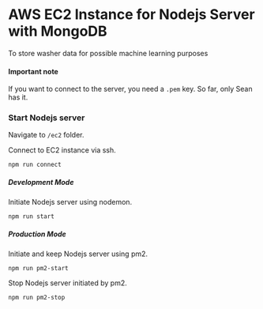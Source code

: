 # AWS EC2 Instance for Nodejs Server with MongoDB
To store washer data for possible machine learning purposes

#### Important note
If you want to connect to the server, you need a `.pem` key. So far, only Sean has it.

### Start Nodejs server
Navigate to `/ec2` folder.

Connect to EC2 instance via ssh.

`npm run connect`

##### Development Mode
Initiate Nodejs server using nodemon.

`npm run start`

##### Production Mode
Initiate and keep Nodejs server using pm2.

`npm run pm2-start`

Stop Nodejs server initiated by pm2.

`npm run pm2-stop`
